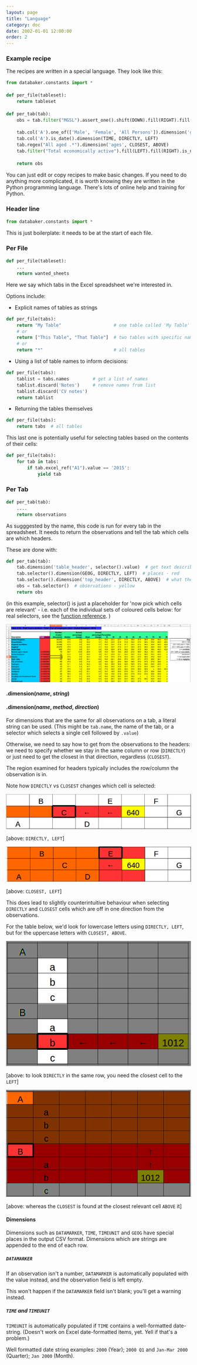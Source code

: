 ```yaml
---
layout: page
title: "Language"
category: doc
date: 2002-01-01 12:00:00
order: 2
---
```


### Example recipe

The recipes are written in a special language. They look like this:

```python
from databaker.constants import *

def per_file(tableset):
    return tableset

def per_tab(tab):
    obs = tab.filter("MGSL").assert_one().shift(DOWN).fill(RIGHT).fill(DOWN).is_number().is_not_italic()

    tab.col('A').one_of(['Male', 'Female', 'All Persons']).dimension('gender', CLOSEST, ABOVE)
    tab.col('A').is_date().dimension(TIME, DIRECTLY, LEFT)
    tab.regex("All aged .*").dimension('ages', CLOSEST, ABOVE)
    tab.filter("Total economically active").fill(LEFT).fill(RIGHT).is_not_blank().dimension('indicator_', DIRECTLY, ABOVE)

    return obs
```

You can just edit or copy recipes to make basic changes. If you need to do anything
more complicated, it is worth knowing they are written in the Python programming
language. There's lots of online help and training for Python.

### Header line
```python
from databaker.constants import *
```

This is just boilerplate: it needs to be at the start of each file.

### Per File
```python
def per_file(tableset):
    ...
    return wanted_sheets
```

Here we say which tabs in the Excel spreadsheet we're interested in.

Options include:

* Explicit names of tables as strings
 
```python
def per_file(tabs):
    return "My Table"                    # one table called 'My Table'
    # or
    return ["This Table", "That Table"]  # two tables with specific names
    # or
    return "*"                           # all tables
```

* Using a list of table names to inform decisions:

```python
def per_file(tabs):
    tablist = tabs.names         # get a list of names
    tablist.discard('Notes')     # remove names from list
    tablist.discard('CV notes')
    return tablist
```

* Returning the tables themselves

```python
def per_file(tabs):
    return tabs  # all tables
```

This last one is potentially useful for selecting tables based on the contents of their cells:

```python
def per_file(tabs):
    for tab in tabs:
        if tab.excel_ref("A1").value == '2015':
            yield tab
```

### Per Tab
```python
def per_tab(tab):
    ....
    return observations
```

As sugggested by the name, this code is run for every tab in the spreadsheet. It needs to return the observations and tell the tab which cells are which headers.

These are done with:

```python
def per_tab(tab):
    tab.dimension('table_header', selector().value)  # get text describing sheet - dark blue
    tab.selector().dimension(GEOG, DIRECTLY, LEFT)  # places - red
    tab.selector().dimension('top_header', DIRECTLY, ABOVE)  # what the number is - green 
    obs = tab.selector()  # observations - yellow
    return obs
```

(in this example, selector() is just a placeholder for 'now pick which cells are relevant' - i.e. each of the individual sets of coloured cells below: for real selectors, see the [function reference](function_reference.html). )

![foo](../images/highlight.png)

#### .dimension(_name_, _string_)
#### .dimension(_name_, _method_, _direction_)

For dimensions that are the same for all observations on a tab, a literal string can be used. (This might be `tab.name`, the name of the tab, or a selector which selects a single cell followed by `.value`)

Otherwise, we need to say how to get from the observations to the headers: we need to specify whether we stay in the same column or row (`DIRECTLY`) or just need to get the closest in that direction, regardless (`CLOSEST`).

The region examined for headers typically includes the row/column the observation is in.

Note how `DIRECTLY` vs `CLOSEST` changes which cell is selected:

![foo](../images/strict_left.png)

[above: `DIRECTLY, LEFT`]

![foo](../images/loose_left.png)

[above: `CLOSEST, LEFT`]

This does lead to slightly counterintuitive behaviour when selecting `DIRECTLY` and `CLOSEST` cells which are off in one direction from the observations.

For the table below, we'd look for lowercase letters using `DIRECTLY, LEFT`, but for the uppercase letters with  `CLOSEST, ABOVE`. 

![foo](../images/full_strict.png)

[above: to look `DIRECTLY` in the same row, you need the closest cell to the `LEFT`]

![foo](../images/full_loose.png)

[above: whereas the `CLOSEST` is found at the closest relevant cell `ABOVE` it]

#### Dimensions

Dimensions such as `DATAMARKER`, `TIME`, `TIMEUNIT` and `GEOG` have special places in the output CSV format.
Dimensions which are strings are appended to the end of each row.

##### `DATAMARKER`

If an observation isn't a number, `DATAMARKER` is automatically populated with the value instead, and the observation field is left empty.

This won't happen if the `DATAMARKER` field isn't blank; you'll get a warning instead.

##### `TIME` and `TIMEUNIT`

`TIMEUNIT` is automatically populated if `TIME` contains a well-formatted date-string. (Doesn't work on Excel date-formatted items, yet. Yell if that's a problem.)

Well formatted date string examples: `2000` (Year); `2000 Q1` and `Jan-Mar 2000` (Quarter); `Jan 2000` (Month).
